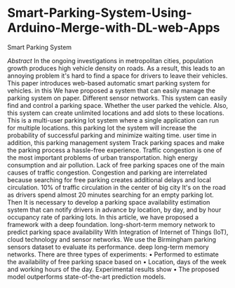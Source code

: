 # Smart-Parking-System-Using-Arduino-Merge-with-DL-web-Apps
Smart Parking System 

*Abstract*
In the ongoing investigations in metropolitan cities,
population growth produces high vehicle density on
roads. As a result, this leads to an annoying problem
it&#39;s hard to find a space for drivers to leave their
vehicles. This paper introduces web-based automatic
smart parking system for vehicles. in this We have
proposed a system that can easily manage the parking
system on paper. Different sensor networks. This
system can easily find and control a parking space.
Whether the user parked the vehicle. Also, this
system can create unlimited locations and add slots to
these locations. This is a multi-user parking lot
system where a single application can run for
multiple locations. this parking lot the system will
increase the probability of successful parking and
minimize waiting time. user time in addition, this
parking management system Track parking spaces
and make the parking process a hassle-free
experience. Traffic congestion is one of the most
important problems of urban transportation. high
energy consumption and air pollution. Lack of free
parking spaces one of the main causes of traffic
congestion. Congestion and parking are interrelated
because searching for free parking creates additional
delays and local circulation. 10% of traffic
circulation in the center of big city It&#39;s on the road as
drivers spend almost 20 minutes searching for an
empty parking lot. Then It is necessary to develop a
parking space availability estimation system that can
notify drivers in advance by location, by day, and by
hour occupancy rate of parking lots. In this article,
we have proposed a framework with a deep
foundation. long-short-term memory network to
predict parking space availability With Integration of
Internet of Things (IoT), cloud technology and sensor
networks. We use the Birmingham parking sensors
dataset to
evaluate its performance. deep long-term memory
networks. There are three types of experiments:
• Performed to estimate the availability of free
parking space based on
• Location, days of the week and working hours of
the day. Experimental results show
• The proposed model outperforms state-of-the-art
prediction models.
